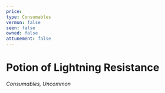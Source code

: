 ```yaml
---
price: 
type: Consumables
vermun: false
seen: false
owned: false
attunement: false
---
```

# Potion of Lightning Resistance

*Consumables, Uncommon*